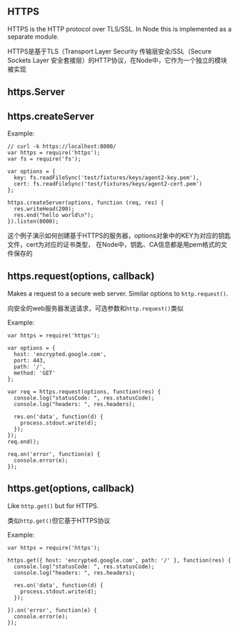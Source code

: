 ## HTTPS

HTTPS is the HTTP protocol over TLS/SSL. In Node this is implemented as a
separate module.

HTTPS是基于TLS（Transport Layer Security 传输层安全/SSL（Secure Sockets Layer 安全套接层）的HTTP协议，在Node中，它作为一个独立的模块被实现

## https.Server
## https.createServer

Example:

    // curl -k https://localhost:8000/
    var https = require('https');
    var fs = require('fs');

    var options = {
      key: fs.readFileSync('test/fixtures/keys/agent2-key.pem'),
      cert: fs.readFileSync('test/fixtures/keys/agent2-cert.pem')
    };

    https.createServer(options, function (req, res) {
      res.writeHead(200);
      res.end("hello world\n");
    }).listen(8000);

这个例子演示如何创建基于HTTPS的服务器，options对象中的KEY为对应的钥匙文件，cert为对应的证书类型，
在Node中，钥匙、CA信息都是用pem格式的文件保存的

## https.request(options, callback)

Makes a request to a secure web server.
Similar options to `http.request()`.

向安全的web服务器发送请求，可选参数和`http.request()`类似

Example:

    var https = require('https');

    var options = {
      host: 'encrypted.google.com',
      port: 443,
      path: '/',
      method: 'GET'
    };

    var req = https.request(options, function(res) {
      console.log("statusCode: ", res.statusCode);
      console.log("headers: ", res.headers);

      res.on('data', function(d) {
        process.stdout.write(d);
      });
    });
    req.end();

    req.on('error', function(e) {
      console.error(e);
    });

## https.get(options, callback)

Like `http.get()` but for HTTPS.

类似`http.get()`但它基于HTTPS协议

Example:

    var https = require('https');

    https.get({ host: 'encrypted.google.com', path: '/' }, function(res) {
      console.log("statusCode: ", res.statusCode);
      console.log("headers: ", res.headers);

      res.on('data', function(d) {
        process.stdout.write(d);
      });

    }).on('error', function(e) {
      console.error(e);
    });

